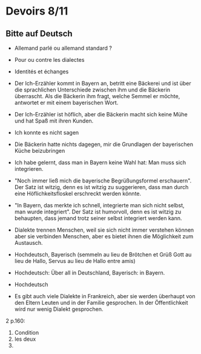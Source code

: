 
# Devoirs 8/11
## Bitte auf Deutsch

* Allemand parlé ou allemand standard ?
* Pour ou contre les dialectes
* Identités et échanges

* Der Ich-Erzähler kommt in Bayern an, betritt eine Bäckerei und ist über die sprachlichen Unterschiede zwischen ihm und die Bäckerin überrascht. Als die Bäckerin ihm fragt, welche Semmel er möchte, antwortet er mit einem bayerischen Wort. 
* Der Ich-Erzähler ist höflich, aber die Bäckerin macht sich keine Mühe und hat Spaß mit ihren Kunden.

* Ich konnte es nicht sagen
* Die Bäckerin hatte nichts dagegen, mir die Grundlagen der bayerischen Küche beizubringen
* Ich habe gelernt, dass man in Bayern keine Wahl hat: Man muss sich integrieren. 

* "Noch immer ließ mich die bayerische Begrüßungsformel erschauern". Der Satz ist witzig, denn es ist witzig zu suggerieren, dass man durch eine Höflichkeitsfloskel erschreckt werden könnte.
* "In Bayern, das merkte ich schnell, integrierte man sich nicht selbst, man wurde integriert". Der Satz ist humorvoll, denn es ist witzig zu behaupten, dass jemand trotz seiner selbst integriert werden kann.

* Dialekte trennen Menschen, weil sie sich nicht immer verstehen können aber sie verbinden Menschen, aber es bietet ihnen die Möglichkeit zum Austausch. 

* Hochdeutsch, Bayerisch (semmeln au lieu de Brötchen et Grüß Gott au lieu de Hallo, Servus au lieu de Hallo entre amis)
* Hochdeutsch: Über all in Deutschland, Bayerisch: in Bayern. 
* Hochdeutsch
* Es gibt auch viele Dialekte in Frankreich, aber sie werden überhaupt von den Eltern Leuten und in der Familie gesprochen. In der Öffentlichkeit wird nur wenig Dialekt gesprochen.

2 p.160:

1. Condition
2. les deux
3. 
<!--stackedit_data:
eyJoaXN0b3J5IjpbLTE0ODI2MzkxNjcsMTk4OTM3NzMxNSwtMT
c1MTA5ODc4MSwtNDc5ODI0NzY1LC04MTczNjg0MTNdfQ==
-->